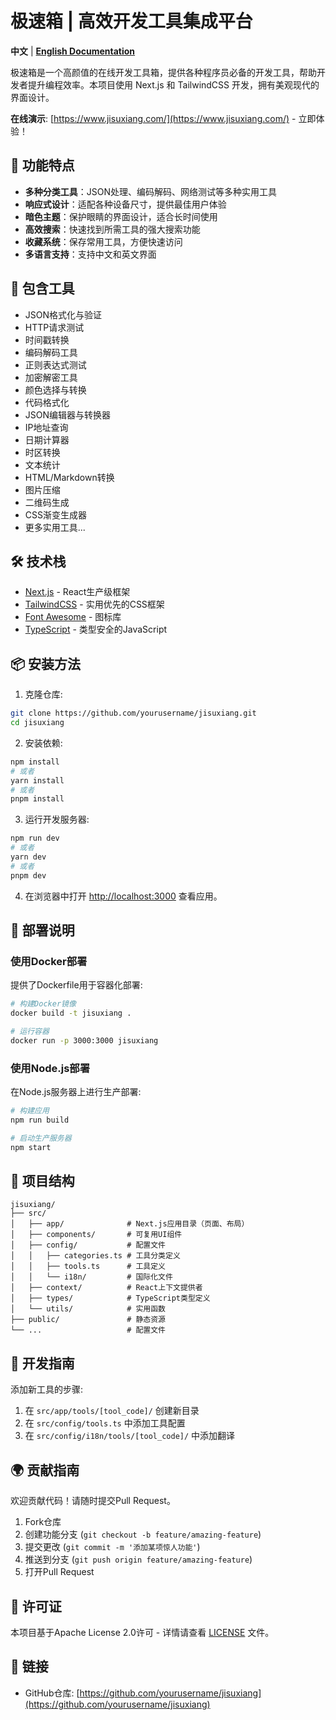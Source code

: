 # 极速箱 | 高效开发工具集成平台

**中文** | **[English Documentation](README.md)**

极速箱是一个高颜值的在线开发工具箱，提供各种程序员必备的开发工具，帮助开发者提升编程效率。本项目使用 Next.js 和 TailwindCSS 开发，拥有美观现代的界面设计。

**在线演示**: [https://www.jisuxiang.com/](https://www.jisuxiang.com/) - 立即体验！

## 🚀 功能特点

- **多种分类工具**：JSON处理、编码解码、网络测试等多种实用工具
- **响应式设计**：适配各种设备尺寸，提供最佳用户体验
- **暗色主题**：保护眼睛的界面设计，适合长时间使用
- **高效搜索**：快速找到所需工具的强大搜索功能
- **收藏系统**：保存常用工具，方便快速访问
- **多语言支持**：支持中文和英文界面

## 🔧 包含工具

- JSON格式化与验证
- HTTP请求测试
- 时间戳转换
- 编码解码工具
- 正则表达式测试
- 加密解密工具
- 颜色选择与转换
- 代码格式化
- JSON编辑器与转换器
- IP地址查询
- 日期计算器
- 时区转换
- 文本统计
- HTML/Markdown转换
- 图片压缩
- 二维码生成
- CSS渐变生成器
- 更多实用工具...

## 🛠️ 技术栈

- [Next.js](https://nextjs.org) - React生产级框架
- [TailwindCSS](https://tailwindcss.com) - 实用优先的CSS框架
- [Font Awesome](https://fontawesome.com) - 图标库
- [TypeScript](https://www.typescriptlang.org/) - 类型安全的JavaScript

## 📦 安装方法

1. 克隆仓库:
```bash
git clone https://github.com/yourusername/jisuxiang.git
cd jisuxiang
```

2. 安装依赖:
```bash
npm install
# 或者
yarn install
# 或者
pnpm install
```

3. 运行开发服务器:
```bash
npm run dev
# 或者
yarn dev
# 或者
pnpm dev
```

4. 在浏览器中打开 [http://localhost:3000](http://localhost:3000) 查看应用。

## 🚢 部署说明

### 使用Docker部署

提供了Dockerfile用于容器化部署:

```bash
# 构建Docker镜像
docker build -t jisuxiang .

# 运行容器
docker run -p 3000:3000 jisuxiang
```

### 使用Node.js部署

在Node.js服务器上进行生产部署:

```bash
# 构建应用
npm run build

# 启动生产服务器
npm start
```

## 🧩 项目结构

```
jisuxiang/
├── src/
│   ├── app/              # Next.js应用目录（页面、布局）
│   ├── components/       # 可复用UI组件
│   ├── config/           # 配置文件
│   │   ├── categories.ts # 工具分类定义
│   │   ├── tools.ts      # 工具定义
│   │   └── i18n/         # 国际化文件
│   ├── context/          # React上下文提供者
│   ├── types/            # TypeScript类型定义
│   └── utils/            # 实用函数
├── public/               # 静态资源
└── ...                   # 配置文件
```

## 🧪 开发指南

添加新工具的步骤:

1. 在 `src/app/tools/[tool_code]/` 创建新目录
2. 在 `src/config/tools.ts` 中添加工具配置
3. 在 `src/config/i18n/tools/[tool_code]/` 中添加翻译

## 🌍 贡献指南

欢迎贡献代码！请随时提交Pull Request。

1. Fork仓库
2. 创建功能分支 (`git checkout -b feature/amazing-feature`)
3. 提交更改 (`git commit -m '添加某项惊人功能'`)
4. 推送到分支 (`git push origin feature/amazing-feature`)
5. 打开Pull Request

## 📄 许可证

本项目基于Apache License 2.0许可 - 详情请查看 [LICENSE](LICENSE) 文件。

## 🔗 链接

- GitHub仓库: [https://github.com/yourusername/jisuxiang](https://github.com/yourusername/jisuxiang) 